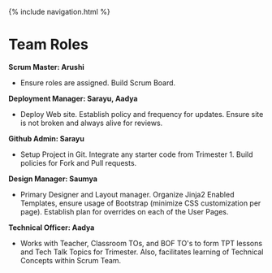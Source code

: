 {% include navigation.html %}

# Team Roles
**Scrum Master: Arushi**
- Ensure roles are assigned.  Build Scrum Board.  

**Deployment Manager: Sarayu, Aadya**
- Deploy Web site.  Establish policy and frequency for updates.  Ensure site is not broken and always alive for reviews.

**Github Admin: Sarayu**
- Setup Project in Git.  Integrate any starter code from Trimester 1.  Build policies for Fork and Pull requests.

**Design Manager: Saumya**
- Primary Designer and Layout manager.  Organize Jinja2 Enabled Templates, ensure usage of Bootstrap (minimize CSS customization per page).  Establish plan for overrides on each of the User Pages.

**Technical Officer: Aadya**
-  Works with Teacher, Classroom TOs, and BOF TO's to form TPT lessons and Tech Talk Topics for Trimester.  Also, facilitates learning of Technical Concepts within Scrum Team.
